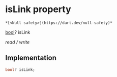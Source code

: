 


# isLink property




    *[<Null safety>](https://dart.dev/null-safety)*


[bool](https://api.flutter.dev/flutter/dart-core/bool-class.html)? isLink
  
_read / write_






## Implementation

```dart
bool? isLink;


```







